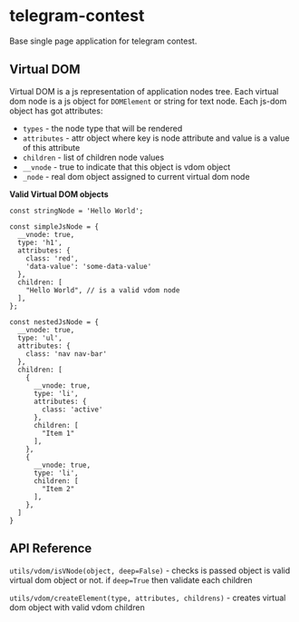 # telegram-contest

Base single page application for telegram contest. 

## Virtual DOM

Virtual DOM is a js representation of application nodes tree. Each virtual dom node is a js object for
 `DOMElement` or
string for text node. Each js-dom object has got attributes:
  - `types` - the node type that will be rendered
  - `attributes` - attr object where key is node attribute and value is a value of this attribute
  - `children` - list of children node values
  - `__vnode` - true to indicate that this object is vdom object
  - `_node` - real dom object assigned to current virtual dom node
  
**Valid Virtual DOM objects**

```$js
const stringNode = 'Hello World';

const simpleJsNode = {
  __vnode: true,
  type: 'h1',
  attributes: {
    class: 'red',
    'data-value': 'some-data-value'
  },
  children: [
    "Hello World", // is a valid vdom node
  ],
};

const nestedJsNode = {
  __vnode: true,
  type: 'ul',
  attributes: {
    class: 'nav nav-bar'
  },
  children: [
    {
      __vnode: true,
      type: 'li',
      attributes: {
        class: 'active'
      },
      children: [
        "Item 1"
      ],
    },
    {
      __vnode: true,
      type: 'li',
      children: [
        "Item 2"
      ],
    },
  ]
}
```
  
## API Reference


`utils/vdom/isVNode(object, deep=False)` - checks is passed object is valid virtual dom object or not.
if `deep=True` then validate each children

`utils/vdom/createElement(type, attributes, childrens)` - creates virtual dom object with valid vdom children
